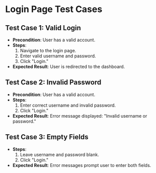 # Login Page Test Cases

## Test Case 1: Valid Login
- **Precondition**: User has a valid account.
- **Steps**:
  1. Navigate to the login page.
  2. Enter valid username and password.
  3. Click "Login."
- **Expected Result**: User is redirected to the dashboard.

## Test Case 2: Invalid Password
- **Precondition**: User has a valid account.
- **Steps**:
  1. Enter correct username and invalid password.
  2. Click "Login."
- **Expected Result**: Error message displayed: "Invalid username or password."

## Test Case 3: Empty Fields
- **Steps**:
  1. Leave username and password blank.
  2. Click "Login."
- **Expected Result**: Error messages prompt user to enter both fields.
